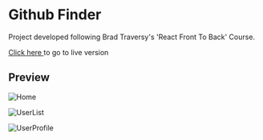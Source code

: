 # Github Finder

Project developed following Brad Traversy's 'React Front To Back' Course.

[Click here ](https://github-finder-zeta-plum.vercel.app/) to go to live version

## Preview

![Home](https://github.com/erick207/github-finder/assets/12631133/669c7231-c198-48f1-bfc2-644326d87ebf)

![UserList](https://github.com/erick207/github-finder/assets/12631133/e1ccbe34-d5c4-4212-b7da-2c88430c4ee6)

![UserProfile](https://github.com/erick207/github-finder/assets/12631133/69622755-d2d6-4a5b-a08f-e1b84c6a35e2)
